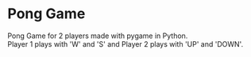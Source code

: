# Pong Game
 
Pong Game for 2 players made with pygame in Python.<br />
Player 1 plays with 'W' and 'S' and Player 2 plays with 'UP' and 'DOWN'.

